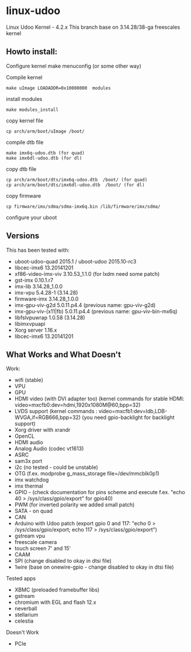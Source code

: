 linux-udoo
==========

Linux Udoo Kernel - 4.2.x
This branch base on 3.14.28/38-ga freescales kernel

Howto install:
-----------------

Configure kernel
    make menuconfig (or some other way)

Compile kernel

    make uImage LOADADDR=0x10008000  modules

install modules

    make modules_install

copy kernel file

    cp arch/arm/boot/uImage /boot/
	
compile dtb file

    make imx6q-udoo.dtb (for quad)
    make imx6dl-udoo.dtb (for dl)
 
copy dtb file

    cp arch/arm/boot/dts/imx6q-udoo.dtb  /boot/ (for quad)
    cp arch/arm/boot/dts/imx6dl-udoo.dtb  /boot/ (for dl)

copy firmware

    cp firmware/imx/sdma/sdma-imx6q.bin /lib/firmware/imx/sdma/

configure your uboot 


Versions
--------

This has been tested with:
 - uboot-udoo-quad 2015.1 / uboot-udoo 2015.10-rc3 
 - libcec-imx6 13.20141201
 - xf86-video-imx-viv 3.10.53_1.1.0 (for lxdm need some patch)
 - gst-imx 0.10.1.r7
 - imx-lib 3.14.28_1.0.0
 - imx-vpu 5.4.28-1 (3.14.28)
 - firmware-imx 3.14.28_1.0.0
 - imx-gpu-viv-g2d 5.0.11.p4.4 (previous name: gpu-viv-g2d) 
 - imx-gpu-viv-(x11|fb) 5.0.11.p4.4 (previous name: gpu-viv-bin-mx6q)
 - libfslvpuwrap 1.0.58 (3.14.28)
 - libimxvpuapi
 - Xorg server 1.16.x
 - libcec-imx6 13.20141201


What Works and What Doesn't
--------

Work:


 - wifi (stable)
 - VPU
 - GPU 
 - HDMI video (with DVI adapter too) (kernel commands for stable HDMI: video=mxcfb0:dev=hdmi,1920x1080M@60,bpp=32)
 - LVDS support (kernel commands : video=mxcfb1:dev=ldb,LDB-WVGA,if=RGB666,bpp=32) (you need gpio-backlight for backlight support)
 - Xorg driver with xrandr
 - OpenCL
 - HDMI audio
 - Analog Audio (codec vt1613)
 - ASRC
 - sam3x port
 - i2c (no tested - could be unstable)
 - OTG (f.ex. modprobe g_mass_storage file=/dev/mmcblk0p1)
 - imx watchdog
 - imx thermal
 - GPIO - (check documentation for pins scheme and execute f.ex. "echo 40 > /sys/class/gpio/export" for gpio40)
 - PWM (for inverted polarity we added small patch) 
 - SATA - on quad
 - CAN 
 - Arduino with Udoo patch (export gpio 0 and 117: "echo 0 > /sys/class/gpio/export; echo 117 > /sys/class/gpio/export")
 - gstream vpu
 - freescale camera
 - touch screen 7' and 15'
 - CAAM
 - SPI (change disabled to okay in dtsi file)
 - 1wire (base on onewire-gpio - change disabled to okay in dtsi file)


Tested apps

 - XBMC (preloaded framebuffer libs)
 - gstream
 - chromium with EGL and flash 12.x
 - neverball
 - stellarium
 - celestia


Doesn't Work

 - PCIe

